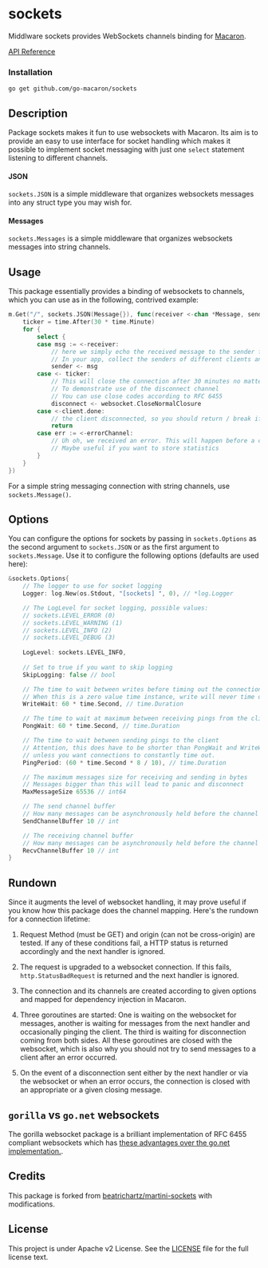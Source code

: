 sockets
=======

Middlware sockets provides WebSockets channels binding for [Macaron](https://github.com/go-macaron/macaron).

[API Reference](https://gowalker.org/github.com/go-macaron/sockets)

### Installation

	go get github.com/go-macaron/sockets

## Description

Package sockets makes it fun to use websockets with Macaron. Its aim is to provide an easy to use interface for socket handling which makes it possible to implement socket messaging with just one `select` statement listening to different channels.

#### JSON

`sockets.JSON` is a simple middleware that organizes websockets messages into any struct type you may wish for.

#### Messages

`sockets.Messages` is a simple middleware that organizes websockets messages into string channels.

## Usage

This package essentially provides a binding of websockets to channels, which you can use as in the following, contrived example:

```go
m.Get("/", sockets.JSON(Message{}), func(receiver <-chan *Message, sender chan<- *Message, done <-chan bool, disconnect chan<- int, errorChannel <-chan error) {
	ticker = time.After(30 * time.Minute)
	for {
		select {
		case msg := <-receiver:
			// here we simply echo the received message to the sender for demonstration purposes
			// In your app, collect the senders of different clients and do something useful with them
			sender <- msg
		case <- ticker:
			// This will close the connection after 30 minutes no matter what
			// To demonstrate use of the disconnect channel
			// You can use close codes according to RFC 6455
			disconnect <- websocket.CloseNormalClosure
		case <-client.done:
			// the client disconnected, so you should return / break if the done channel gets sent a message
			return
		case err := <-errorChannel:
			// Uh oh, we received an error. This will happen before a close if the client did not disconnect regularly.
			// Maybe useful if you want to store statistics
		}
	}
})
```

For a simple string messaging connection with string channels, use `sockets.Message()`.

## Options

You can configure the options for sockets by passing in `sockets.Options` as the second argument to `sockets.JSON` or as the first argument to `sockets.Message`. Use it to configure the following options (defaults are used here):

```go
&sockets.Options{
	// The logger to use for socket logging
	Logger: log.New(os.Stdout, "[sockets] ", 0), // *log.Logger

	// The LogLevel for socket logging, possible values:
	// sockets.LEVEL_ERROR (0)
	// sockets.LEVEL_WARNING (1)
	// sockets.LEVEL_INFO (2)
	// sockets.LEVEL_DEBUG (3)
	
	LogLevel: sockets.LEVEL_INFO, 
	
	// Set to true if you want to skip logging
	SkipLogging: false // bool

	// The time to wait between writes before timing out the connection
	// When this is a zero value time instance, write will never time out
	WriteWait: 60 * time.Second, // time.Duration

	// The time to wait at maximum between receiving pings from the client.
	PongWait: 60 * time.Second, // time.Duration

	// The time to wait between sending pings to the client
	// Attention, this does have to be shorter than PongWait and WriteWait
	// unless you want connections to constantly time out.
	PingPeriod: (60 * time.Second * 8 / 10), // time.Duration

	// The maximum messages size for receiving and sending in bytes
	// Messages bigger than this will lead to panic and disconnect
	MaxMessageSize 65536 // int64

	// The send channel buffer
	// How many messages can be asynchronously held before the channel blocks
	SendChannelBuffer 10 // int

	// The receiving channel buffer
	// How many messages can be asynchronously held before the channel blocks
	RecvChannelBuffer 10 // int
}
```

## Rundown

Since it augments the level of websocket handling, it may prove useful if you know how this package does the channel mapping. Here's the rundown for a connection lifetime:

1. Request Method (must be GET) and origin (can not be cross-origin) are tested. If any of these conditions fail, a HTTP status is returned accordingly and the next handler is ignored.

2. The request is upgraded to a websocket connection. If this fails, `http.StatusBadRequest` is returned and the next handler is ignored.

3. The connection and its channels are created according to given options and mapped for dependency injection in Macaron.

4. Three goroutines are started: One is waiting on the websocket for messages, another is waiting for messages from the next handler and occasionally pinging the client. The third is waiting for disconnection coming from both sides. All these goroutines are closed with the websocket, which is also why you should not try to send messages to a client after an error occurred.

5. On the event of a disconnection sent either by the next handler or via the websocket or when an error occurs, the connection is closed with an appropriate or a given closing message.

## `gorilla` vs `go.net` websockets

The gorilla websocket package is a brilliant implementation of RFC 6455 compliant websockets which has [these advantages over the go.net implementation.](https://github.com/gorilla/websocket#protocol-compliance). 

## Credits

This package is forked from [beatrichartz/martini-sockets](https://github.com/beatrichartz/martini-sockets) with modifications.

## License

This project is under Apache v2 License. See the [LICENSE](LICENSE) file for the full license text.

